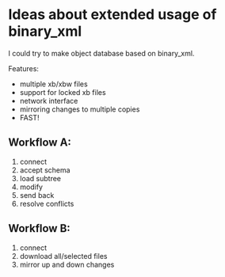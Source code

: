 # Ideas about extended usage of binary_xml

I could try to make object database based on binary_xml.

Features:

- multiple xb/xbw files
- support for locked xb files
- network interface
- mirroring changes to multiple copies
- FAST!

## Workflow A:

1. connect
2. accept schema
3. load subtree
4. modify
5. send back
6. resolve conflicts

## Workflow B:

1. connect
2. download all/selected files
3. mirror up and down changes



